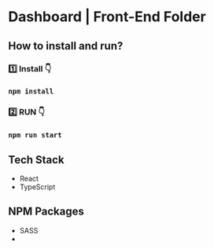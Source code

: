 # Dashboard | Front-End Folder

## How to install and run?

### 1️⃣ Install 👇

### `npm install`

### 2️⃣ RUN 👇

### `npm run start`

## Tech Stack

- React
- TypeScript

## NPM Packages

- SASS
-
